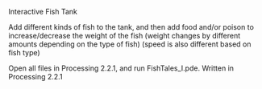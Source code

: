 Interactive Fish Tank

Add different kinds of fish to the tank, and then add food and/or poison to increase/decrease the weight of the fish (weight changes by different amounts depending on the type of fish) (speed is also different based on fish type)

Open all files in Processing 2.2.1, and run FishTales_I.pde. 
Written in Processing 2.2.1
